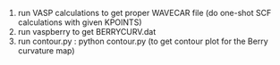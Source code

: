 1. run VASP calculations to get proper WAVECAR file (do one-shot SCF calculations with given KPOINTS)
2. run vaspberry to get BERRYCURV.dat
3. run contour.py : python contour.py   (to get contour plot for the Berry curvature map)


